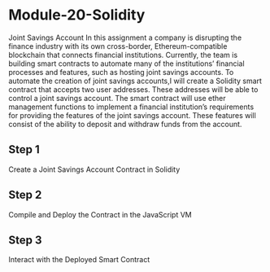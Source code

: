 # Module-20-Solidity
Joint Savings Account
In this assignment a company is disrupting the finance industry with its own cross-border, Ethereum-compatible blockchain that connects financial institutions. Currently, the team is building smart contracts to automate many of the institutions’ financial processes and features, such as hosting joint savings accounts.
To automate the creation of joint savings accounts,I will create a Solidity smart contract that accepts two user addresses. These addresses will be able to control a joint savings account. The smart contract will use ether management functions to implement a financial institution’s requirements for providing the features of the joint savings account. These features will consist of the ability to deposit and withdraw funds from the account.

## Step 1
 Create a Joint Savings Account Contract in Solidity

## Step 2
Compile and Deploy the Contract in the JavaScript VM

## Step 3
Interact with the Deployed Smart Contract
